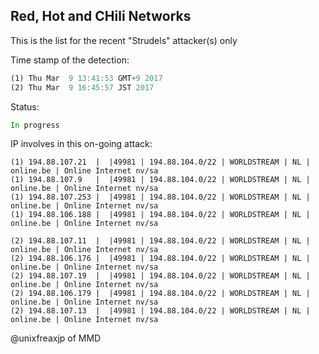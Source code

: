 ## Red, Hot and CHili Networks

This is the list for the recent "Strudels" attacker(s) only

Time stamp of the detection:
```asm
(1) Thu Mar  9 13:41:53 GMT+9 2017
(2) Thu Mar  9 16:45:57 JST 2017
```
Status:
```asm
In progress
```
IP involves in this on-going attack:
```
(1) 194.88.107.21  |  |49981 | 194.88.104.0/22 | WORLDSTREAM | NL | online.be | Online Internet nv/sa
(1) 194.88.107.9   |  |49981 | 194.88.104.0/22 | WORLDSTREAM | NL | online.be | Online Internet nv/sa
(1) 194.88.107.253 |  |49981 | 194.88.104.0/22 | WORLDSTREAM | NL | online.be | Online Internet nv/sa
(1) 194.88.106.188 |  |49981 | 194.88.104.0/22 | WORLDSTREAM | NL | online.be | Online Internet nv/sa

(2) 194.88.107.11  |  |49981 | 194.88.104.0/22 | WORLDSTREAM | NL | online.be | Online Internet nv/sa
(2) 194.88.106.176 |  |49981 | 194.88.104.0/22 | WORLDSTREAM | NL | online.be | Online Internet nv/sa
(2) 194.88.107.19  |  |49981 | 194.88.104.0/22 | WORLDSTREAM | NL | online.be | Online Internet nv/sa
(2) 194.88.106.179 |  |49981 | 194.88.104.0/22 | WORLDSTREAM | NL | online.be | Online Internet nv/sa
(2) 194.88.107.13  |  |49981 | 194.88.104.0/22 | WORLDSTREAM | NL | online.be | Online Internet nv/sa
```

@unixfreaxjp of MMD 
